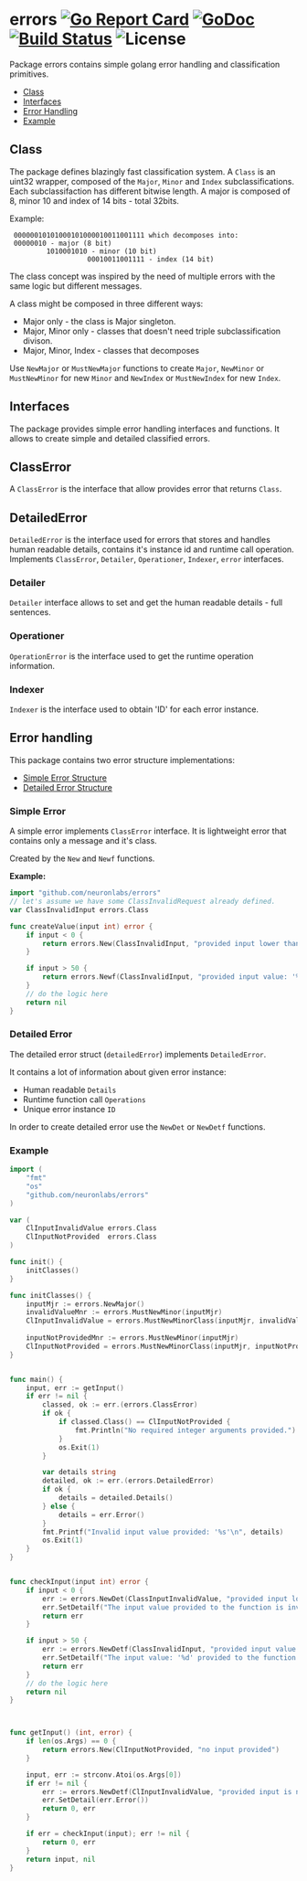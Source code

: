 # errors [![Go Report Card](https://goreportcard.com/badge/github.com/neuronlabs/errors)](https://goreportcard.com/report/github.com/neuronlabs/errors) [![GoDoc](https://godoc.org/github.com/neuronlabs/errors?status.svg)](https://godoc.org/github.com/neuronlabs/errors) [![Build Status](https://travis-ci.com/neuronlabs/errors.svg?branch=master)](https://travis-ci.com/neuronlabs/errors) ![License](https://img.shields.io/github/license/neuronlabs/errors.svg)

Package errors contains simple golang error handling and classification primitives.

* [Class](#class)
* [Interfaces](#interfaces)
* [Error Handling](#error-handling)
* [Example](#example)

## Class

The package defines blazingly fast classification system.
A `Class` is an uint32 wrapper, composed of the `Major`, `Minor` and `Index` subclassifications.
Each subclassifaction has different bitwise length.
A major is composed of 8, minor 10 and index of 14 bits - total 32bits.

Example:

```Class with decimal value of 44205263, in a binary form equals to
 00000010101000101000010011001111 which decomposes into:
 00000010 - major (8 bit)
         1010001010 - minor (10 bit)
                   00010011001111 - index (14 bit)
```

The class concept was inspired by the need of multiple errors
with the same logic but different messages.

A class might be composed in three different ways:

* Major only - the class is Major singleton.
* Major, Minor only - classes that doesn't need triple subclassification divison.
* Major, Minor, Index - classes that decomposes 

Use `NewMajor` or `MustNewMajor` functions to create `Major`, `NewMinor` or `MustNewMinor` for new `Minor` and `NewIndex` or `MustNewIndex` for new `Index`.



## Interfaces

The package provides simple error handling interfaces and functions.
It allows to create simple and detailed classified errors.

## ClassError

A `ClassError` is the interface that allow provides error that returns `Class`.

## DetailedError

`DetailedError` is the interface used for errors that stores and handles human readable details, contains it's instance id and runtime call operation.
Implements `ClassError`, `Detailer`, `Operationer`, `Indexer`, `error` interfaces.

### Detailer

`Detailer` interface allows to set and get the human readable details - full sentences.

### Operationer

`OperationError` is the interface used to get the runtime operation information.

### Indexer

`Indexer` is the interface used to obtain 'ID' for each error instance.


## Error handling

This package contains two error structure implementations: 

* [Simple Error Structure](#simple-error)
* [Detailed Error Structure](#detailed-error)

### Simple Error

A simple error implements `ClassError` interface. It is lightweight error that contains only a message and it's class.

Created by the `New` and `Newf` functions.

**Example:**
```go
import "github.com/neuronlabs/errors"
// let's assume we have some ClassInvalidRequest already defined.
var ClassInvalidInput errors.Class

func createValue(input int) error {
    if input < 0 {
        return errors.New(ClassInvalidInput, "provided input lower than zero")
    }

    if input > 50 {
        return errors.Newf(ClassInvalidInput, "provided input value: '%d' is not valid", input) 
    }
    // do the logic here
    return nil
}
```

### Detailed Error

The detailed error struct (`detailedError`) implements `DetailedError`.

It contains a lot of information about given error instance:

* Human readable `Details`
* Runtime function call `Operations`
* Unique error instance `ID` 

In order to create detailed error use the `NewDet` or `NewDetf` functions.

### Example

```go
import (
    "fmt"
    "os"
    "github.com/neuronlabs/errors"
)

var (
    ClInputInvalidValue errors.Class
    ClInputNotProvided  errors.Class
)

func init() {
    initClasses()
}

func initClasses() {
    inputMjr := errors.NewMajor()
    invalidValueMnr := errors.MustNewMinor(inputMjr)
    ClInputInvalidValue = errors.MustNewMinorClass(inputMjr, invalidValueMnr)
    
    inputNotProvidedMnr := errors.MustNewMinor(inputMjr)
    ClInputNotProvided = errors.MustNewMinorClass(inputMjr, inputNotProvidedMnr)
}


func main() {
    input, err := getInput()
    if err != nil {
        classed, ok := err.(errors.ClassError)
        if ok {
            if classed.Class() == ClInputNotProvided {
                fmt.Println("No required integer arguments provided.")
            }
            os.Exit(1)
        }

        var details string
        detailed, ok := err.(errors.DetailedError)
        if ok {
            details = detailed.Details()
        } else {
            details = err.Error()
        }
        fmt.Printf("Invalid input value provided: '%s'\n", details)
        os.Exit(1)    
    }
}


func checkInput(input int) error {
    if input < 0 {
        err := errors.NewDet(ClassInputInvalidValue, "provided input lower than zero")        
        err.SetDetailf("The input value provided to the function is invalid. The value must be greater than zero.")
        return err
    }

    if input > 50 {
        err := errors.NewDetf(ClassInvalidInput, "provided input value: '%d' is not valid", input) 
        err.SetDetailf("The input value: '%d' provided to the function is invalid. The value can't be greater than '50'.", input)
        return err
    }
    // do the logic here
    return nil
}



func getInput() (int, error) {
    if len(os.Args) == 0 {
        return errors.New(ClInputNotProvided, "no input provided")
    }

    input, err := strconv.Atoi(os.Args[0])
    if err != nil {
        err := errors.NewDetf(ClInputInvalidValue, "provided input is not an integer")        
        err.SetDetail(err.Error())
        return 0, err
    }

    if err = checkInput(input); err != nil {
        return 0, err
    }
    return input, nil
}
```
